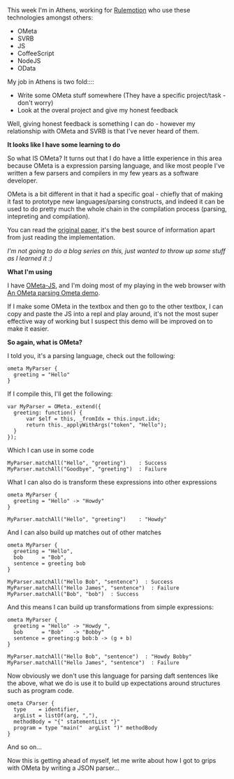 This week I'm in Athens, working for [Rulemotion](http://rulemotion.com/) who use these technologies amongst others:

- OMeta
- SVRB
- JS
- CoffeeScript
- NodeJS
- OData

My job in Athens is two fold::::

- Write some OMeta stuff somewhere (They have a specific project/task - don't worry)
- Look at the overal project and give my honest feedback

Well, giving honest feedback is something I can do - however my relationship with OMeta and SVRB is that I've never heard of them.

**It looks like I have some learning to do**

So what IS OMeta? It turns out that I do have a little experience in this area because OMeta is a expression parsing language, and like most people I've written a few parsers and compilers in my few years as a software developer.

OMeta is a bit different in that it had a specific goal - chiefly that of making it fast to prototype new languages/parsing constructs, and indeed it can be used to do pretty much the whole chain in the compilation process (parsing, intepreting and compilation).

You can read the [original paper](http://www.vpri.org/pdf/tr2008003_experimenting.pdf), it's the best source of information apart from just reading the implementation.

*I'm not going to do a blog series on this, just wanted to throw up some stuff as I learned it :)*

**What I'm using**

I have [OMeta-JS](https://github.com/Page-/ometa-js), and I'm doing most of my playing in the web browser with [An OMeta parsing Ometa demo](https://github.com/Page-/ometa-js/tree/highlighting/examples/highlighting).

If I make some OMeta in the textbox and then go to the other textbox, I can copy and paste the JS into a repl and play around, it's not the most super effective way of working but I suspect this demo will be improved on to make it easier.

**So again, what is OMeta?**

I told you, it's a parsing language, check out the following:

    ometa MyParser {
      greeting = "Hello"
    }


If I compile this, I'll get the following:

    var MyParser = OMeta._extend({
      greeting: function() {
          var $elf = this, _fromIdx = this.input.idx;
          return this._applyWithArgs("token", "Hello");
      }
    });


Which I can use in some code

    MyParser.matchAll("Hello", "greeting")    : Success
    MyParser.matchAll("Goodbye", "greeting")  : Failure

What I can also do is transform these expressions into other expressions

    ometa MyParser {
      greeting = "Hello" -> "Howdy"
    }

    MyParser.matchAll("Hello", "greeting")    : "Howdy"

And I can also build up matches out of other matches

    ometa MyParser {
      greeting = "Hello",
      bob      = "Bob",
      sentence = greeting bob
    }

    MyParser.matchAll("Hello Bob", "sentence")  : Success
    MyParser.matchAll("Hello James", "sentence")  : Failure
    MyParser.matchAll("Bob", "bob")  : Success

And this means I can build up transformations from simple expressions:

    ometa MyParser {
      greeting = "Hello" -> "Howdy ",
      bob      = "Bob"   -> "Bobby"
      sentence = greeting:g bob:b -> (g + b)
    }

    MyParser.matchAll("Hello Bob", "sentence")  : "Howdy Bobby"
    MyParser.matchAll("Hello James", "sentence")  : Failure

Now obviously we don't use this language for parsing daft sentences like the above, what we do is use it to build up expectations around structures such as program code.

    ometa CParser {
      type    = identifier,
      argList = listOf(arg, ","),
      methodBody = "{" statementList "}"
      program = type "main("  argList ")" methodBody
    }

And so on...

Now this is getting ahead of myself, let me write about how I got to grips with OMeta by writing a JSON parser...

